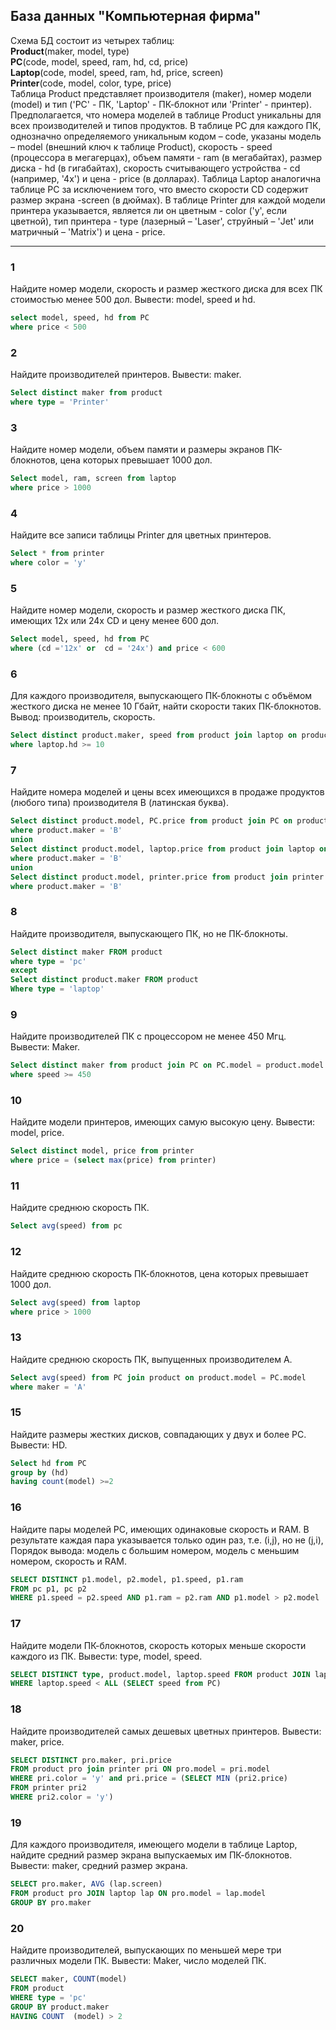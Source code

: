 ## База данных "Компьютерная фирма"


Схема БД состоит из четырех таблиц:<br/>
**Product**(maker, model, type)<br/>
**PC**(code, model, speed, ram, hd, cd, price)<br/>
**Laptop**(code, model, speed, ram, hd, price, screen)<br/>
**Printer**(code, model, color, type, price)<br/>
Таблица Product представляет производителя (maker), номер модели (model) и тип ('PC' - ПК, 'Laptop' - ПК-блокнот или 'Printer' - принтер). Предполагается, что номера моделей в таблице Product уникальны для всех производителей и типов продуктов. В таблице PC для каждого ПК, однозначно определяемого уникальным кодом – code, указаны модель – model (внешний ключ к таблице Product), скорость - speed (процессора в мегагерцах), объем памяти - ram (в мегабайтах), размер диска - hd (в гигабайтах), скорость считывающего устройства - cd (например, '4x') и цена - price (в долларах). Таблица Laptop аналогична таблице РС за исключением того, что вместо скорости CD содержит размер экрана -screen (в дюймах). В таблице Printer для каждой модели принтера указывается, является ли он цветным - color ('y', если цветной), тип принтера - type (лазерный – 'Laser', струйный – 'Jet' или матричный – 'Matrix') и цена - price.
____
### 1
Найдите номер модели, скорость и размер жесткого диска для всех ПК стоимостью менее 500 дол. Вывести: model, speed и hd.

```SQL
select model, speed, hd from PC
where price < 500
```

### 2
Найдите производителей принтеров. Вывести: maker.

```SQL
Select distinct maker from product
where type = 'Printer'
```

### 3
Найдите номер модели, объем памяти и размеры экранов ПК-блокнотов, цена которых превышает 1000 дол.

```SQL
Select model, ram, screen from laptop
where price > 1000
```

### 4
Найдите все записи таблицы Printer для цветных принтеров.

```SQL
Select * from printer
where color = 'y'
```

### 5
Найдите номер модели, скорость и размер жесткого диска ПК, имеющих 12x или 24x CD и цену менее 600 дол.

```SQL
Select model, speed, hd from PC
where (cd ='12x' or  cd = '24x') and price < 600
```

### 6
Для каждого производителя, выпускающего ПК-блокноты c объёмом жесткого диска не менее 10 Гбайт, найти скорости таких ПК-блокнотов. Вывод: производитель, скорость.

```SQL
Select distinct product.maker, speed from product join laptop on product.model = laptop.model
where laptop.hd >= 10

```

### 7
Найдите номера моделей и цены всех имеющихся в продаже продуктов (любого типа) производителя B (латинская буква).

```SQL
Select distinct product.model, PC.price from product join PC on product.model = PC.model
where product.maker = 'B'
union
Select distinct product.model, laptop.price from product join laptop on product.model = laptop.model
where product.maker = 'B'
union
Select distinct product.model, printer.price from product join printer on product.model = printer.model
where product.maker = 'B'
```

### 8
Найдите производителя, выпускающего ПК, но не ПК-блокноты.

```SQL
Select distinct maker FROM product
where type = 'pc'
except
Select distinct product.maker FROM product
Where type = 'laptop'
```

### 9
Найдите производителей ПК с процессором не менее 450 Мгц. Вывести: Maker.

```SQL
Select distinct maker from product join PC on PC.model = product.model
where speed >= 450
```

### 10
Найдите модели принтеров, имеющих самую высокую цену. Вывести: model, price.

```SQL
Select distinct model, price from printer
where price = (select max(price) from printer)

```

### 11
Найдите среднюю скорость ПК.

```SQL
Select avg(speed) from pc
```

### 12
Найдите среднюю скорость ПК-блокнотов, цена которых превышает 1000 дол.

```SQL
Select avg(speed) from laptop
where price > 1000
```

### 13
Найдите среднюю скорость ПК, выпущенных производителем A.

```SQL
Select avg(speed) from PC join product on product.model = PC.model 
where maker = 'A'
```

### 15
Найдите размеры жестких дисков, совпадающих у двух и более PC. Вывести: HD.

```SQL
Select hd from PC 
group by (hd) 
having count(model) >=2
```

### 16
Найдите пары моделей PC, имеющих одинаковые скорость и RAM. В результате каждая пара указывается только один раз, т.е. (i,j), но не (j,i), Порядок вывода: модель с большим номером, модель с меньшим номером, скорость и RAM.

```SQL
SELECT DISTINCT p1.model, p2.model, p1.speed, p1.ram
FROM pc p1, pc p2
WHERE p1.speed = p2.speed AND p1.ram = p2.ram AND p1.model > p2.model
```

### 17
Найдите модели ПК-блокнотов, скорость которых меньше скорости каждого из ПК. 
Вывести: type, model, speed.

```SQL
SELECT DISTINCT type, product.model, laptop.speed FROM product JOIN laptop ON product.model = laptop.model
WHERE laptop.speed < ALL (SELECT speed from PC)
```

### 18
Найдите производителей самых дешевых цветных принтеров. Вывести: maker, price.

```SQL
SELECT DISTINCT pro.maker, pri.price 
FROM product pro join printer pri ON pro.model = pri.model
WHERE pri.color = 'y' and pri.price = (SELECT MIN (pri2.price)
FROM printer pri2
WHERE pri2.color = 'y')
```

### 19
Для каждого производителя, имеющего модели в таблице Laptop, найдите средний размер экрана выпускаемых им ПК-блокнотов. 
Вывести: maker, средний размер экрана.

```SQL
SELECT pro.maker, AVG (lap.screen) 
FROM product pro JOIN laptop lap ON pro.model = lap.model
GROUP BY pro.maker
```

### 20
Найдите производителей, выпускающих по меньшей мере три различных модели ПК. Вывести: Maker, число моделей ПК.

```SQL
SELECT maker, COUNT(model)
FROM product
WHERE type = 'pc'
GROUP BY product.maker
HAVING COUNT  (model) > 2
```
